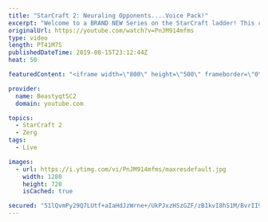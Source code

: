 ```yaml
---
title: "StarCraft 2: Neuraling Opponents....Voice Pack!"
excerpt: "Welcome to a BRAND NEW Series on the StarCraft ladder! This challenege is called \"Infestors to GM,\" where I play Mass Infestors and try to get to Grandmaster! I am allowing myself to make Queens as well, but other than that, the gameplan is INFESTORS!!!  In this episode, we learn that when you neural"
originalUrl: https://youtube.com/watch?v=PnJM914mfms
type: video
length: PT41M7S
publishedDateTime: 2019-08-15T23:12:44Z
heat: 50

featuredContent: "<iframe width=\"800\" height=\"500\" frameborder=\"0\" src=\"https://www.youtube.com/embed/PnJM914mfms\" allow=\"accelerometer; autoplay; encrypted-media; gyroscope; picture-in-picture\" allowfullscreen></iframe>"

provider:
  name: BeastyqtSC2
  domain: youtube.com

topics:
  - StarCraft 2
  - Zerg
tags:
  - Live

images:
  - url: https://i.ytimg.com/vi/PnJM914mfms/maxresdefault.jpg
    width: 1280
    height: 720
    isCached: true

secured: "51lQvmPy29Q7LUtf+aIaHdJzWrne+/UkPJxzHSzGZF/zB1kvI8hS1M/BvrII9PraVX1kjPjBXZ3LavPMNdM6ZwubQGv8jOrrf6MJ8ZaOK2+/Njja0T5GcPi8MeQ2e/cfhmEcJNk99eBnMvUZ5kQ2yn3obF7V9y+/cmCKV61hCTsUST6kpCj9jIiLkaGIxnf4RkpKN/C3bA/fgDdscGG3u4jiZ5S12LRzvJMMR9rkU4AQTIb7IDuT3xXOR+bplSy8atVr0ksf/KXr78dSfkwxj+ZBSfmf+XOjB3KyXitLWMvx7IZLmkZootKLiFlmpG0spqFwCxO4smI4QphfVUBYFqe5b0x9QvUec/HXN8PBnYlSV1v4SE3eTk/eUvDxW6Aw1dlVT7hRH0TLFsZQH2EhXmofQRpeC7EMfQR0C1ee5TE=;3t6YlLi/3knf6W0MFUwEsQ=="
---
```


